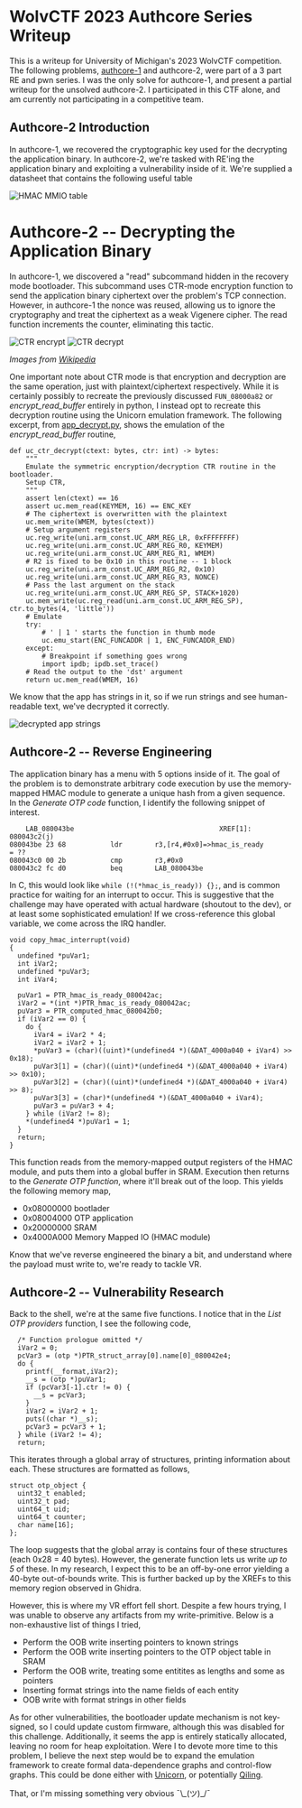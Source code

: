 # WolvCTF 2023 Authcore Series Writeup 
This is a writeup for University of Michigan's 2023 WolvCTF competition.
The following problems, [authcore-1](../authcore-1/authcore-1.md) and authcore-2, were part of a 3 part RE and pwn series. 
I was the only solve for authcore-1, and present a partial writeup for the unsolved authcore-2. 
I participated in this CTF alone, and am currently not participating in a competitive team. 

## Authcore-2 Introduction
In authcore-1, we recovered the cryptographic key used for the decrypting the application binary. In authcore-2, we're tasked with RE'ing the application binary and exploiting a vulnerability inside of it. We're supplied a datasheet that contains the following useful table

![HMAC MMIO table](images/hmac_mmio.png)

# Authcore-2 -- Decrypting the Application Binary 
In authcore-1, we discovered a "read" subcommand hidden in the recovery mode bootloader. This subcommand uses CTR-mode encryption function to send the application binary ciphertext over the problem's TCP connection. However, in authcore-1 the nonce was reused, allowing us to ignore the cryptography and treat the ciphertext as a weak Vigenere cipher. The read function increments the counter, eliminating this tactic. 

![CTR encrypt](https://upload.wikimedia.org/wikipedia/commons/4/4d/CTR_encryption_2.svg)
![CTR decrypt](https://upload.wikimedia.org/wikipedia/commons/3/3c/CTR_decryption_2.svg) 

*Images from [Wikipedia](https://en.wikipedia.org/wiki/Block_cipher_mode_of_operation)*

One important note about CTR mode is that encryption and decryption are the same operation, just with plaintext/ciphertext respectively. While it is certainly possibly to recreate the previously discussed `FUN_08000a82` or *encrypt\_read\_buffer* entirely in python, I instead opt to recreate this decryption routine using the Unicorn emulation framework. The following excerpt, from [app\_decrypt.py](code/app_decrypt.py), shows the emulation of the *encrypt\_read\_buffer* routine,

```
def uc_ctr_decrypt(ctext: bytes, ctr: int) -> bytes:
    """
    Emulate the symmetric encryption/decryption CTR routine in the bootloader.
    Setup CTR, 
    """
    assert len(ctext) == 16
    assert uc.mem_read(KEYMEM, 16) == ENC_KEY
    # The ciphertext is overwritten with the plaintext
    uc.mem_write(WMEM, bytes(ctext))
    # Setup argument registers
    uc.reg_write(uni.arm_const.UC_ARM_REG_LR, 0xFFFFFFFF)
    uc.reg_write(uni.arm_const.UC_ARM_REG_R0, KEYMEM)
    uc.reg_write(uni.arm_const.UC_ARM_REG_R1, WMEM)
    # R2 is fixed to be 0x10 in this routine -- 1 block 
    uc.reg_write(uni.arm_const.UC_ARM_REG_R2, 0x10)
    uc.reg_write(uni.arm_const.UC_ARM_REG_R3, NONCE)
    # Pass the last argument on the stack 
    uc.reg_write(uni.arm_const.UC_ARM_REG_SP, STACK+1020)
    uc.mem_write(uc.reg_read(uni.arm_const.UC_ARM_REG_SP), ctr.to_bytes(4, 'little'))
    # Emulate
    try:
        # ' | 1 ' starts the function in thumb mode 
        uc.emu_start(ENC_FUNCADDR | 1, ENC_FUNCADDR_END)
    except:
        # Breakpoint if something goes wrong 
        import ipdb; ipdb.set_trace()
    # Read the output to the 'dst' argument
    return uc.mem_read(WMEM, 16)
```

We know that the app has strings in it, so if we run strings and see human-readable text, we've decrypted it correctly. 

![decrypted app strings](images/app_strings.png)

## Authcore-2 -- Reverse Engineering
The application binary has a menu with 5 options inside of it. The goal of the problem is to demonstrate arbitrary code execution by use the memory-mapped HMAC module to generate a unique hash from a given sequence. In the *Generate OTP code* function, I identify the following snippet of interest.  

```
	LAB_080043be                                    XREF[1]:     080043c2(j)  
080043be 23 68           ldr        r3,[r4,#0x0]=>hmac_is_ready                      = ??
080043c0 00 2b           cmp        r3,#0x0
080043c2 fc d0           beq        LAB_080043be
```

In C, this would look like `while (!(*hmac_is_ready)) {};`, and is common practice for waiting for an interrupt to occur. This is suggestive that the challenge may have operated with actual hardware (shoutout to the dev), or at least some sophisticated emulation! If we cross-reference this global variable, we come across the IRQ handler. 

```
void copy_hmac_interrupt(void)
{
  undefined *puVar1;
  int iVar2;
  undefined *puVar3;
  int iVar4;
  
  puVar1 = PTR_hmac_is_ready_080042ac;
  iVar2 = *(int *)PTR_hmac_is_ready_080042ac;
  puVar3 = PTR_computed_hmac_080042b0;
  if (iVar2 == 0) {
    do {
      iVar4 = iVar2 * 4;
      iVar2 = iVar2 + 1;
      *puVar3 = (char)((uint)*(undefined4 *)(&DAT_4000a040 + iVar4) >> 0x18);
      puVar3[1] = (char)((uint)*(undefined4 *)(&DAT_4000a040 + iVar4) >> 0x10);
      puVar3[2] = (char)((uint)*(undefined4 *)(&DAT_4000a040 + iVar4) >> 8);
      puVar3[3] = (char)*(undefined4 *)(&DAT_4000a040 + iVar4);
      puVar3 = puVar3 + 4;
    } while (iVar2 != 8);
    *(undefined4 *)puVar1 = 1;
  }
  return;
}
```

This function reads from the memory-mapped output registers of the HMAC module, and puts them into a global buffer in SRAM. Execution then returns to the *Generate OTP function*, where it'll break out of the loop. This yields the following memory map, 

 - 0x08000000 bootlader 
 - 0x08004000 OTP application 
 - 0x20000000 SRAM 
 - 0x4000A000 Memory Mapped IO (HMAC module)

Know that we've reverse engineered the binary a bit, and understand where the payload must write to, we're ready to tackle VR. 

## Authcore-2 -- Vulnerability Research 
Back to the shell, we're at the same five functions. I notice that in the *List OTP providers* function, I see the following code,

```
  /* Function prologue omitted */ 
  iVar2 = 0;
  pcVar3 = (otp *)PTR_struct_array[0].name[0]_080042e4;
  do {
    printf(__format,iVar2);
    __s = (otp *)puVar1;
    if (pcVar3[-1].ctr != 0) {
      __s = pcVar3;
    }
    iVar2 = iVar2 + 1;
    puts((char *)__s);
    pcVar3 = pcVar3 + 1;
  } while (iVar2 != 4);
  return;
```

This iterates through a global array of structures, printing information about each. These structures are formatted as follows,

```
struct otp_object {
  uint32_t enabled; 
  uint32_t pad;
  uint64_t uid;
  uint64_t counter;
  char name[16]; 
}; 
```

The loop suggests that the global array is contains four of these structures (each 0x28 = 40 bytes). However, the generate function lets us write *up to 5* of these. In my research, I expect this to be an off-by-one error yielding a 40-byte out-of-bounds write. This is further backed up by the XREFs to this memory region observed in Ghidra. 

However, this is where my VR effort fell short. Despite a few hours trying, I was unable to observe any artifacts from my write-primitive. Below is a non-exhaustive list of things I tried,

- Perform the OOB write inserting pointers to known strings 
- Perform the OOB write inserting pointers to the OTP object table in SRAM
- Perform the OOB write, treating some entitites as lengths and some as pointers 
- Inserting format strings into the name fields of each entity 
- OOB write with format strings in other fields 

As for other vulnerabilities, the bootloader update mechanism is not key-signed, so I could update custom firmware, although this was disabled for this challenge. Additionally, it seems the app is entirely statically allocated, leaving no room for heap exploitation. Were I to devote more time to this problem, I believe the next step would be to expand the emulation framework to create formal data-dependence graphs and control-flow graphs. This could be done either with [Unicorn](https://github.com/unicorn-engine/unicorn), or potentially [Qiling](https://github.com/qilingframework/qiling). 

That, or I'm missing something very obvious ¯\\\_(ツ)\_/¯
